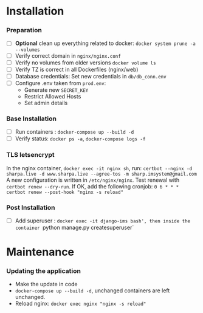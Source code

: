 # Installation

### Preparation
- [ ] **Optional** clean up everything related to docker: `docker system prune -a --volumes`
- [ ] Verify correct domain in `nginx/nginx.conf`
- [ ] Verify no volumes from older versions `docker volume ls`
- [ ] Verify TZ is correct in all Dockerfiles (nginx/web)
- [ ] Database credentials: Set new credentials in `db/db_conn.env`
- [ ] Configure .env taken from `prod.env`:
  * Generate new `SECRET_KEY`
  * Restrict Allowed Hosts
  * Set admin details
  
### Base Installation
- [ ] Run containers : `docker-compose up --build -d`
- [ ] Verify status: `docker ps -a`, `docker-compose logs -f`

### TLS letsencrypt
In the nginx container, `docker exec -it nginx sh`, run: `certbot --nginx -d sharpa.live -d www.sharpa.live --agree-tos -m sharp.imsystem@gmail.com`
A new configuration is written in `/etc/nginx/nginx`.
Test renewal with `certbot renew --dry-run`.
If OK, add the following cronjob: `0 6 * * * certbot renew --post-hook "nginx -s reload"`

### Post Installation
- [ ] Add superuser : `docker exec -it django-ims bash', then inside the container `python manage.py createsuperuser`


# Maintenance
### Updating the application
- Make the update in code
- `docker-compose up --build -d`, unchanged containers are left unchanged.
- Reload nginx: `docker exec nginx "nginx -s reload"`